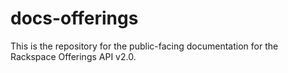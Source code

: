 # docs-offerings
This is the repository for the public-facing documentation for the Rackspace
Offerings API v2.0.
